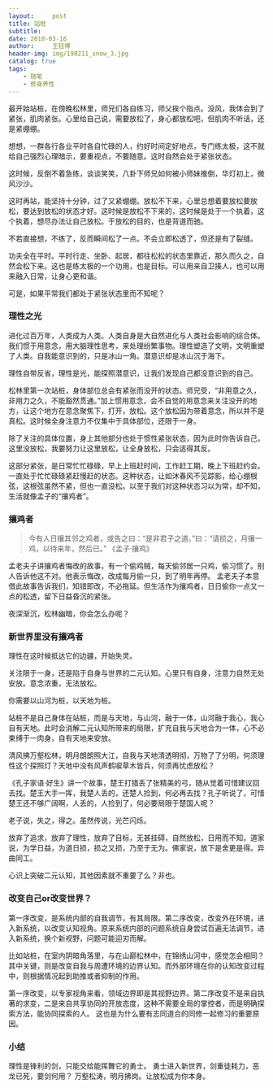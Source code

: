 ```yaml
--- 
layout:     post 
title: 站桩
subtitle:  
date: 2018-03-16
author:     王钰博 
header-img: img/190211_snow_3.jpg
catalog: true
tags:
    - 随笔
    - 修身养性
--- 
```


最开始站桩，在傍晚松林里，师兄们各自练习，师父挨个指点。没风，我体会到了紧张，肌肉紧张。心里给自己说，需要放松了，身心都放松吧，但肌肉不听话，还是紧绷绷。

想想，一群各行各业平时各自忙碌的人，约好时间定好地点，专门练太极，这不就给自己强烈心理暗示，要重视点，不要随意。这时自然会处于紧张状态。

这时候，反倒不着急练，谈谈笑笑，八卦下师兄如何被小师妹推倒，华灯初上，微风沙沙。

这时再站，能坚持十分钟，过了又紧绷绷。放松不下来，心里总想着要放松要放松，要达到放松的状态才好。这时候是放松不下来的，这时候是处于一个执着，这个执着，想尽办法让自己放松。于放松的目的，也是背道而驰。

不若直接想，不练了，反而瞬间松了一点。不会立即松透了，但还是有了裂缝。

功夫全在平时。平时行走、坐卧、起居，都往松松的状态里靠近，那久而久之，自然会松下来。这也是练太极的一个功用，也是目标。可以用来自卫揍人，也可以用来融入日常，让身心更和谐。

可是，如果平常我们都处于紧张状态里而不知呢？

### 理性之光
进化过百万年，人类成为人类。人类自身是大自然进化与人类社会影响的综合体。我们惯于用意念，用大脑理性思考，来处理纷繁事物。理性塑造了文明，文明重塑了人类。自我能意识到的，只是冰山一角。潜意识却是冰山沉于海下。

理性自带反省，理性是光，能探照潜意识，让我们发现自己都没意识到的自己。


松林里第一次站桩，身体部位总会有紧张而没开的状态。师兄受，“非用意之久，非用力之久，不能豁然贯通。”加上惯用意念，会不自觉的用意念来关注没开的地方，让这个地方在意念聚焦下，打开，放松。这个放松因为带着意念，所以并不是真松。这时候全身注意力不仅集中于具体部位，还限于一身。

除了关注的具体位置，身上其他部分也处于惯性紧张状态，因为此时你告诉自己，这里没放松，我要努力让这里放松，让全身放松，只会适得其反。

这部分紧张，是日常忙忙碌碌，早上上班赶时间，工作赶工期，晚上下班赶约会。一直处于忙忙碌碌紧赶慢赶的状态。这种状态，让如沐春风不见踪影，给心绷根弦，这根弦虽然不紧，但也一直没松。以至于我们对这种状态习以为常，却不知，生活就像孟子的“攘鸡者”。

### 攘鸡者
> 今有人日攘其邻之鸡者，或告之曰：“是非君子之道。”曰：“请损之，月攘一鸡，以待来年，然后已。”  《孟子·攘鸡》

孟老夫子讲攘鸡者悔改的故事，有一个偷鸡贼，每天偷邻居一只鸡，偷习惯了。别人告诉他这不对。他表示悔改，改成每月偷一只，到了明年再停。
孟老夫子本意借此故事告诉我们，知错即改，不必拖延。但生活作为攘鸡者，日日偷你一点又一点的松透，留下日益昏沉的紧张。

夜深渐沉，松林幽暗，你会怎么办呢？

### 新世界里没有攘鸡者
理性在这时候抵达它的边疆，开始失灵。

关注限于一身，还是陷于自身与世界的二元认知。心里只有自身，注意力自然无处安放。意念浓重，无法放松。

你需要以山河为桩，以天地为桩。

站桩不是自己身体在站桩，而是与天地，与山河，融于一体，山河融于我心，我心自有天地。此时会消解二元认知所带来的局限，扩充自我与天地合为一体，心不必束缚于一肉身，自有天地来安放。

清风拂万壑松林，明月朗朗照大江，自我与天地清透明彻，万物了了分明，何须理性这个探照灯？天地中没有风声鹤唳草木皆兵，何须再忧虑放松？


《孔子家语·好生》讲一个故事，楚王打猎丢了张精美的弓，随从觉着可惜建议回去找。楚王大手一挥，我楚人丢的，还楚人捡到，何必再去找？孔子听说了，可惜楚王还不够广阔啊，人丢的，人捡到了，何必要局限于楚国人呢？

老子说，失之，得之。虽然传说，光芒闪烁。

放弃了追求，放弃了理性，放弃了目标，无甚挂碍，自然放松，日用而不知。道家说，为学日益，为道日损，损之又损，乃至于无为。佛家说，放下是舍更是得。异曲同工。


心识上突破二元认知，其他因素就不重要了么？非也。

### 改变自己or改变世界？
第一序改变，是系统内部的自我调节，有其局限。第二序改变，改变外在环境，进入新系统，以改变认知视角。原来系统内部的问题系统自身尝试百遍无法调节，进入新系统，换个新视野，问题可能迎刃而解。

比如站桩，在室内阴暗角落里，与在山巅松林中，在锦绣山河中，感觉怎会相同？其中关键，则是改变自我与周遭环境的边界认知。而外部环境在你的认知改变过程中，则根据情况起到助推或者抑制的作用。

第一序改变，以专家视角来看，领域边界即是其视野边界。第二序改变不是来自执著的求变，二是来自共享协同的开放态度，这种不需要全局的掌控者，而是明确探索方法，能协同探索的人。
这也是为什么要有志同道合的同修一起修习的重要原因。


### 小结

理性是锋利的剑，只能交给能挥舞它的勇士。
勇士进入新世界，剑重徒耗力，恶龙已死，要剑何用？
万壑松涛，明月拂岗。让放松成为你本身。




